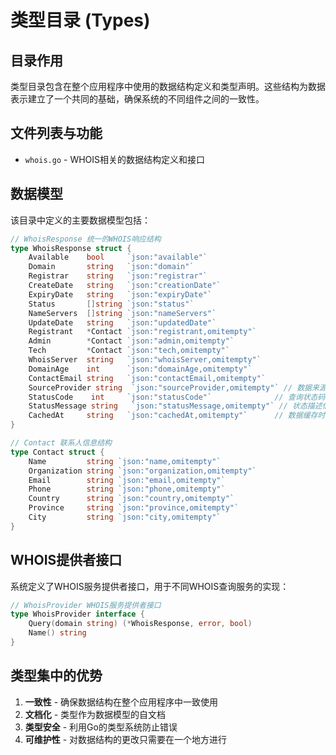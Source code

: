 # 类型目录 (Types)

## 目录作用

类型目录包含在整个应用程序中使用的数据结构定义和类型声明。这些结构为数据表示建立了一个共同的基础，确保系统的不同组件之间的一致性。

## 文件列表与功能

- `whois.go` - WHOIS相关的数据结构定义和接口

## 数据模型

该目录中定义的主要数据模型包括：

```go
// WhoisResponse 统一的WHOIS响应结构
type WhoisResponse struct {
    Available    bool     `json:"available"`
    Domain       string   `json:"domain"`
    Registrar    string   `json:"registrar"`
    CreateDate   string   `json:"creationDate"`
    ExpiryDate   string   `json:"expiryDate"`
    Status       []string `json:"status"`
    NameServers  []string `json:"nameServers"`
    UpdateDate   string   `json:"updatedDate"`
    Registrant   *Contact `json:"registrant,omitempty"`
    Admin        *Contact `json:"admin,omitempty"`
    Tech         *Contact `json:"tech,omitempty"`
    WhoisServer  string   `json:"whoisServer,omitempty"`
    DomainAge    int      `json:"domainAge,omitempty"`
    ContactEmail string   `json:"contactEmail,omitempty"`
    SourceProvider string  `json:"sourceProvider,omitempty"` // 数据来源提供商
    StatusCode    int     `json:"statusCode"`              // 查询状态码
    StatusMessage string   `json:"statusMessage,omitempty"` // 状态描述信息
    CachedAt     string   `json:"cachedAt,omitempty"`      // 数据缓存时间
}

// Contact 联系人信息结构
type Contact struct {
    Name         string `json:"name,omitempty"`
    Organization string `json:"organization,omitempty"`
    Email        string `json:"email,omitempty"`
    Phone        string `json:"phone,omitempty"`
    Country      string `json:"country,omitempty"`
    Province     string `json:"province,omitempty"`
    City         string `json:"city,omitempty"`
}
```

## WHOIS提供者接口

系统定义了WHOIS服务提供者接口，用于不同WHOIS查询服务的实现：

```go
// WhoisProvider WHOIS服务提供者接口
type WhoisProvider interface {
    Query(domain string) (*WhoisResponse, error, bool)
    Name() string
}
```

## 类型集中的优势

1. **一致性** - 确保数据结构在整个应用程序中一致使用
2. **文档化** - 类型作为数据模型的自文档
3. **类型安全** - 利用Go的类型系统防止错误
4. **可维护性** - 对数据结构的更改只需要在一个地方进行
